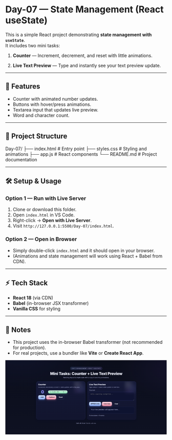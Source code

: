 # Day-07 — State Management (React useState)

This is a simple React project demonstrating **state management with `useState`**.  
It includes two mini tasks:

1. **Counter** — Increment, decrement, and reset with little animations.

2. **Live Text Preview** — Type and instantly see your text preview update.

---

## 🚀 Features
- Counter with animated number updates.
- Buttons with hover/press animations.
- Textarea input that updates live preview.
- Word and character count.


---

## 📂 Project Structure

Day-07/
├── index.html # Entry point
├── styles.css # Styling and animations
├── app.js # React components
└── README.md # Project documentation



---

## 🛠️ Setup & Usage

### Option 1 — Run with Live Server
1. Clone or download this folder.
2. Open `index.html` in VS Code.
3. Right-click → **Open with Live Server**.
4. Visit `http://127.0.0.1:5500/Day-07/index.html`.

### Option 2 — Open in Browser
- Simply double-click `index.html` and it should open in your browser.
- (Animations and state management will work using React + Babel from CDN).

---

## ⚡ Tech Stack
- **React 18** (via CDN)
- **Babel** (in-browser JSX transformer)
- **Vanilla CSS** for styling

---

## 📝 Notes
- This project uses the in-browser Babel transformer (not recommended for production).  
- For real projects, use a bundler like **Vite** or **Create React App**.

![alt text](image.png)
